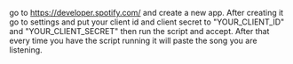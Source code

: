 go to https://developer.spotify.com/ and create a new app. After creating it go to settings and put your client id and client secret to "YOUR_CLIENT_ID" and "YOUR_CLIENT_SECRET" then run the script and accept. After that every time you have the script running it will paste the song you are listening.

